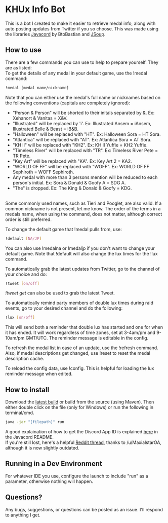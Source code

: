 # KHUx Info Bot

This is a bot I created to make it easier to retrieve medal info, along with auto posting updates from Twitter if you so choose. This was made using the libraries [Javacord](https://github.com/BtoBastian/Javacord/) by BtoBastian and [JSoup](https://jsoup.org/).

## How to use

There are a few commands you can use to help to prepare yourself. They are as listed:
<br>
To get the details of any medal in your default game, use the !medal command:
```bash
!medal [medal name/nickname]
```
Note that you can either use the medal's full name or nicknames based on the following conventions (capitals are completely ignored):
<br>
+ "Person & Person" will be shorted to their initals separated by &. Ex: Xehanort & Vanitas = X&V.
+ "Illustrated" will be replaced by 'i'. Ex: Illustrated Ansem = iAnsem, Illustrated Belle & Beast = iB&B.
+ "Halloween" will be replaced with "HT". Ex: Halloween Sora = HT Sora.
+ "Atlantica" will be replaced with "AT". Ex: Atlantica Sora = AT Sora.
+ "KH II" will be replaced with "KH2". Ex: KH II Yuffie = KH2 Yuffie.
+ "Timeless River" will be replaced with "TR". Ex: Timeless River Pete = TR Pete.
+ "Key Art" will be replaced with "KA". Ex: Key Art 2 = KA2.
+ "WORLD OF FF" will be replaced with "WOFF". Ex: WORLD OF FF Sephiroth = WOFF Sephiroth.
+ Any medal with more than 3 persons mention will be reduced to each person's initial. Ex: Sora & Donald & Goofy A = SDG A.
+ "The" is dropped. Ex: The King & Donald & Goofy = KDG.
<br>
Some commonly used names, such as Tieri and Pooglet, are also valid. If a common nickname is not present, let me know. The order of the terms in a medals name, when using the command, does not matter, although correct order is still preferred.
<br>

To change the default game that !medal pulls from, use:
```bash
!default [NA/JP]
```
You can also use !medalna or !medaljp if you don't want to change your default game. Note that !default will also change the lux times for the !lux command.

To automatically grab the latest updates from Twitter, go to the channel of your choice and do:

```bash
!tweet [on/off]
```
*!tweet get* can also be used to grab the latest Tweet.

To automatically remind party members of double lux times during raid events, go to your desired channel and do the following:
```bash
!lux [on/off]
```
This will send both a reminder that double lux has started and one for when it has ended. It will work regardless of time zones, set at 3-4am/pm and 9-10am/pm GMT/UTC. The reminder message is editable in the config.

To refresh the medal list in case of an update, use the !refresh command. Also, if medal descriptions get changed, use !reset to reset the medal description cache.

To reload the config data, use !config. This is helpful for loading the lux reminder message when edited.


## How to install

Download the [latest build](https://github.com/xlash123/KHUx-Discord-Bot/releases/) or build from the source (using Maven). Then either double click on the file (only for Windows) or run the following in terminal/cmd.
```bash
java -jar "[filepath]" run
```
A good explaination of how to get the Discord App ID is explained [here](https://github.com/BtoBastian/Javacord/blob/master/README.md) in the Javacord README.
<br>
If you're still lost, here's a helpful [Reddit thread](https://www.reddit.com/r/KingdomHearts/comments/65puab/khux_easy_guide_to_run_xlash123s_khux_bot_in_your/), thanks to /u/MaxialstarOA, although it is now slightly outdated.

## Running in a Dev Environment
For whatever IDE you use, configure the launch to include "run" as a parameter, otherwise nothing will happen.

## Questions?

Any bugs, suggestions, or questions can be posted as an issue. I'll respond to anything I get.